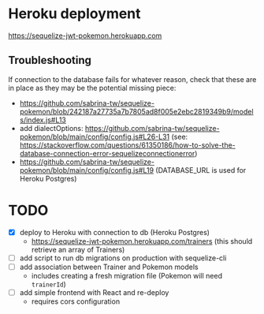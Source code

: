 # Heroku deployment

https://sequelize-jwt-pokemon.herokuapp.com

## Troubleshooting

If connection to the database fails for whatever reason, check that these are in place as they may be the potential missing piece:

- https://github.com/sabrina-tw/sequelize-pokemon/blob/242187a27735a7b7805ad8f005e2ebc2819349b9/models/index.js#L13
- add dialectOptions: https://github.com/sabrina-tw/sequelize-pokemon/blob/main/config/config.js#L26-L31 (see: https://stackoverflow.com/questions/61350186/how-to-solve-the-database-connection-error-sequelizeconnectionerror)
- https://github.com/sabrina-tw/sequelize-pokemon/blob/main/config/config.js#L19 (DATABASE_URL is used for Heroku Postgres)

# TODO

- [x] deploy to Heroku with connection to db (Heroku Postgres)
  - https://sequelize-jwt-pokemon.herokuapp.com/trainers (this should retrieve an array of Trainers)
- [ ] add script to run db migrations on production with sequelize-cli
- [ ] add association between Trainer and Pokemon models
  - includes creating a fresh migration file (Pokemon will need `trainerId`)
- [ ] add simple frontend with React and re-deploy
  - requires cors configuration
